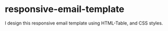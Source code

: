 # responsive-email-template
I design this responsive email template using HTML-Table, and CSS styles.
